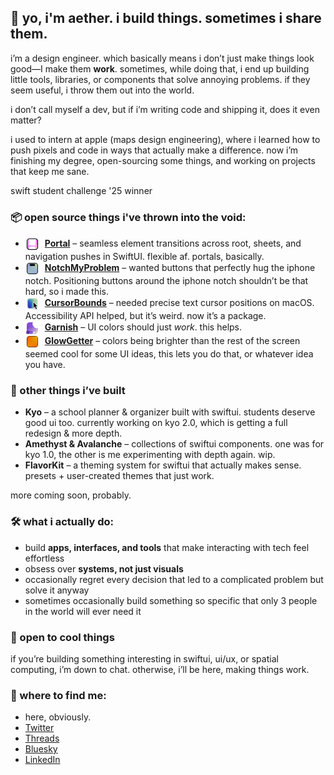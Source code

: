 ## 👋 yo, i'm aether. i build things. sometimes i share them.  

i’m a design engineer. which basically means i don’t just make things look good—I make them **work**. sometimes, while doing that, i end up building little tools, libraries, or components that solve annoying problems. if they seem useful, i throw them out into the world.  

i don’t call myself a dev, but if i’m writing code and shipping it, does it even matter?  

i used to intern at apple (maps design engineering), where i learned how to push pixels and code in ways that actually make a difference. now i’m finishing my degree, open-sourcing some things, and working on projects that keep me sane.

swift student challenge '25 winner

### 📦 open source things i've thrown into the void:  
- <img src="assets/portal-icon.png" alt="Portal Icon" width="22" style="vertical-align:middle; margin-right:5px;"> **[Portal](https://github.com/Aeastr/Portal)** – seamless element transitions across root, sheets, and navigation pushes in SwiftUI. flexible af. portals, basically.
- <img src="assets/notchMyProblem-icon.png" alt="NotchMyProblem Icon" width="22" style="vertical-align:middle; margin-right:5px;"> **[NotchMyProblem](https://github.com/Aeastr/NotchMyProblem)** – wanted buttons that perfectly hug the iphone notch. Positioning buttons around the iphone notch shouldn’t be that hard, so i made this.
- <img src="assets/cursorBounds-icon.png" alt="CursorBounds Icon" width="22" style="vertical-align:middle; margin-right:5px;"> **[CursorBounds](https://github.com/Aeastr/CursorBounds)** – needed precise text cursor positions on macOS. Accessibility API helped, but it’s weird. now it’s a package.
- <img src="assets/garnish-icon.png" alt="Garnish Icon" width="22" style="vertical-align:middle; margin-right:5px;"> **[Garnish](https://github.com/Aeastr/Garnish)** – UI colors should just *work*. this helps.
- <img src="assets/glowGetter-icon.png" alt="GlowGetter Icon" width="22" style="vertical-align:middle; margin-right:5px;"> **[GlowGetter](https://github.com/Aeastr/GlowGetter)** – colors being brighter than the rest of the screen seemed cool for some UI ideas, this lets you do that, or whatever idea you have.


### 🚀 other things i’ve built
- **Kyo** – a school planner & organizer built with swiftui. students deserve good ui too. currently working on kyo 2.0, which is getting a full redesign & more depth.
- **Amethyst & Avalanche** – collections of swiftui components. one was for kyo 1.0, the other is me experimenting with depth again. wip.
- **FlavorKit** – a theming system for swiftui that actually makes sense. presets + user-created themes that just work.

more coming soon, probably.  

### 🛠 what i actually do:  
- build **apps, interfaces, and tools** that make interacting with tech feel effortless  
- obsess over **systems, not just visuals**  
- occasionally regret every decision that led to a complicated problem but solve it anyway
- sometimes occasionally build something so specific that only 3 people in the world will ever need it

### 🤝 open to cool things
if you’re building something interesting in swiftui, ui/ux, or spatial computing, i’m down to chat. otherwise, i’ll be here, making things work.

### 📍 where to find me:  
- here, obviously.  
- [Twitter](https://x.com/AetherAurelia)  
- [Threads](https://www.threads.net/@aetheraurelia)  
- [Bluesky](https://bsky.app/profile/aethers.world)  
- [LinkedIn](https://www.linkedin.com/in/willjones24)
